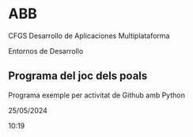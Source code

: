 # ABB

CFGS Desarrollo de Aplicaciones Multiplataforma

Entornos de Desarrollo

## Programa del joc dels poals

Programa exemple per activitat de Github amb Python

25/05/2024

10:19